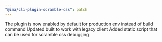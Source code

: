 ```yaml
---
"@ima/cli-plugin-scramble-css": patch
---
```


The plugin is now enabled by default for production env instead of build command
Updated built to work with legacy client
Added static script that can be used for scramble css debugging
